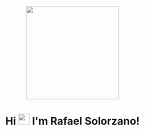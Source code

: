 <div id="header" align="center">
  <img src="https://media.giphy.com/media/1GEATImIxEXVR79Dhk/giphy.gif" width="250"/>
</div>



<h1 align="center">
  
  Hi <img src="https://media.giphy.com/media/hvRJCLFzcasrR4ia7z/giphy.gif" width="30px"/> I'm Rafael Solorzano!
</h1>
